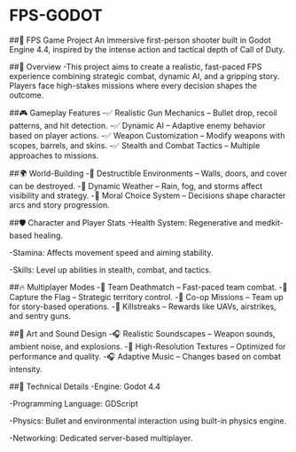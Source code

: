 # FPS-GODOT
##🚀 FPS Game Project
An immersive first-person shooter built in Godot Engine 4.4, inspired by the intense action and tactical depth of Call of Duty.

##🎯 Overview
-This project aims to create a realistic, fast-paced FPS experience combining strategic combat, dynamic AI, and a gripping story. Players face high-stakes missions where every decision shapes the outcome.

##🎮 Gameplay Features
-✅ Realistic Gun Mechanics – Bullet drop, recoil patterns, and hit detection.
-✅ Dynamic AI – Adaptive enemy behavior based on player actions.
-✅ Weapon Customization – Modify weapons with scopes, barrels, and skins.
-✅ Stealth and Combat Tactics – Multiple approaches to missions.

##🌍 World-Building
-🔹 Destructible Environments – Walls, doors, and cover can be destroyed.
-🔹 Dynamic Weather – Rain, fog, and storms affect visibility and strategy.
-🔹 Moral Choice System – Decisions shape character arcs and story progression.

##🛡️ Character and Player Stats
-Health System: Regenerative and medkit-based healing.

-Stamina: Affects movement speed and aiming stability.

-Skills: Level up abilities in stealth, combat, and tactics.

##🔥 Multiplayer Modes
-🎯 Team Deathmatch – Fast-paced team combat.
-🎯 Capture the Flag – Strategic territory control.
-🎯 Co-op Missions – Team up for story-based operations.
-🎯 Killstreaks – Rewards like UAVs, airstrikes, and sentry guns.

##🎨 Art and Sound Design
-🎧 Realistic Soundscapes – Weapon sounds, ambient noise, and explosions.
-🎨 High-Resolution Textures – Optimized for performance and quality.
-🎧 Adaptive Music – Changes based on combat intensity.

##🔨 Technical Details
-Engine: Godot 4.4

-Programming Language: GDScript

-Physics: Bullet and environmental interaction using built-in physics engine.

-Networking: Dedicated server-based multiplayer.
